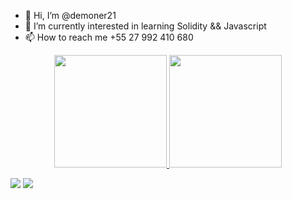 - 👋 Hi, I’m @demoner21
- 👀 I’m currently interested in learning Solidity && Javascript
- 📫 How to reach me +55 27 992 410 680 

<div align="center">
  <a href="https://github.com/demoner21">
  <img height="180em" src="https://github-readme-stats.vercel.app/api?username=demoner21&show_icons=true&theme=tokyonight&include_all_commits=true&count_private=true"/>
  <img height="180em" src="https://github-readme-stats.vercel.app/api/top-langs/?username=demoner21&layout=compact&langs_count=7&theme=tokyonight"/>
</div>

<a href = "mailto:a.tranhago@gmail.com"><img src="https://img.shields.io/badge/-Gmail-%23333?style=for-the-badge&logo=gmail&logoColor=white" target="_blank"></a>
<a href="https://www.linkedin.com/in/anderson-demoner-577a29188/" target="_blank"><img src="https://img.shields.io/badge/-LinkedIn-%230077B5?style=for-the-badge&logo=linkedin&logoColor=white" target="_blank"></a>
